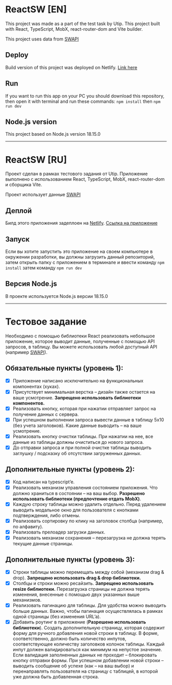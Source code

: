 # ReactSW [EN]

This project was made as a part of the test task by Utip. This project built with React, TypeScript, MobX, react-router-dom and Vite builder. 

This project uses data from [SWAPI](https://swapi.dev/)

## Deploy

Build version of this project was deployed on Netlify. [Link here](https://react-sw-yanmsh.netlify.app/)

## Run

If you want to run this app on your PC you should download this repository, then open it with terminal and run these commands: `npm install` then `npm run dev`

## Node.js version

This project based on Node.js version 18.15.0

---

# ReactSW [RU]

Проект сделан в рамках тестового задания от Utip. Приложение выполнено с использованием React, TypeScript, MobX, react-router-dom и сборщика Vite.

Проект использует данные [SWAPI](https://swapi.dev/)

## Деплой

Билд этого приложения задеплоен на [Netlify](https://app.netlify.com/drop). [Ссылка на приложение](https://react-sw-yanmsh.netlify.app//)

## Запуск

Если вы хотите запустить это приложение на своем компьютере в окружении разработки, вы должны загрузить данный репозиторий, затем открыть папку с приложением в терминале и ввести команду `npm install` затем команду `npm run dev`

## Версия Node.js

В проекте используется Node.js версии 18.15.0

---

# Тестовое задание

Необходимо с помощью библиотеки React реализовать небольшое приложение, которое выводит данные, полученные с помощью API запросов, в таблицу. Вы можете использовать любой доступный API (например [SWAPI](https://swapi.dev/)).

## Обязательные пункты (уровень 1):

- [x]  Приложение написано исключительно на функциональных компонентах
  (хуках).
- [x]  Присутствует минимальная верстка – дизайн также остается на ваше
  усмотрение. **Запрещено использовать библиотеки компонентов.**
- [x]  Реализовать кнопку, которая при нажатии отправляет запрос на получение
  данных с сервера.
- [x]  При успешном выполнении запроса вывести данные в таблицу 5х10 (без
  учета заголовков). Какие данные выводить – на ваше усмотрение.
- [x]  Реализовать кнопку очистки таблицы. При нажатии на нее, все данные из
  таблицы должны очиститься до нового запроса.
- [x]  До отправки запроса и при полной очистке таблицы выводить заглушку /
  подсказку об отсутствии загруженных данных.

## Дополнительные пункты (уровень 2):

- [x]  Код написан на typescript’e.
- [x]  Реализовать механизм управления состоянием приложения. Что должно
  храниться в состоянии – на ваш выбор. **Разрешено использовать
  библиотеки (предпочтение отдать MobX)**.
- [x]  Каждую строку таблицы можно удалить отдельно. Перед удалением
  выводить модальное окно для пользователя с кнопками подтверждения,
  либо отмены.
- [x]  Реализовать сортировку по клику на заголовок столбца (например, по
  алфавиту).
- [x]  Реализовать прелоадер загрузки данных.
- [x]  Реализовать механизм сохранения – перезагрузка не должна терять
  текущие данные страницы.

## Дополнительные пункты (уровень 3):

- [x]  Строки таблицы можно перемещать между собой (механизм drag & drop).
  **Запрещено использовать drag & drop библиотеки.**
- [x]  Столбцы и строки можно ресайзить. **Запрещено использовать resize библиотеки.**
  Перезагрузка страницы не должна терять изменения, внесенные с помощью
  двух указанных выше механизмов.
- [x]  Реализовать пагинацию для таблицы. Для удобства можно выводить
  больше данных. Важно, чтобы пагинация осуществлялась в рамках одной
  страницы (без изменения URL’a).
- [x]  Добавить роутинг в приложение (**Разрешено использовать библиотеки**).
  Создать дополнительную страницу, которая содержит форму для ручного
  добавления новой строки в таблицу. В форме, соответственно, должно
  быть количество инпутов, соответствующее количеству заголовков колонок
  таблицы. Каждый инпут должен валидироваться как минимум на непустое
  значение. Если валидация заполненных данных не проходит – блокировать
  кнопку отправки формы. При успешном добавлении новой строки –
  выводить сообщение об успехе (как – на ваш выбор) и перенаправлять
  пользователя на страницу с таблицей, в которой уже должна быть
  добавленная строка.
